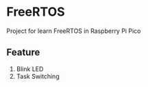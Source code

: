 # FreeRTOS
Project for learn FreeRTOS in Raspberry Pi Pico

## Feature
1. Blink LED
2. Task Switching
